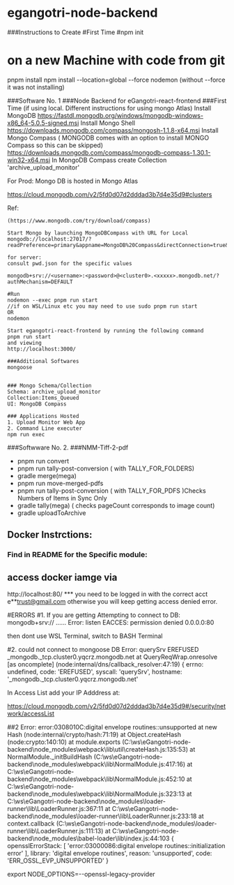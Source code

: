 # egangotri-node-backend

###Instructions to Create
#First Time
#npm init

# on a new Machine with code from git
pnpm install 
npm install --location=global --force nodemon
(without --force it was not installing)

###Software No. 1
###Node Backend for eGangotri-react-frontend
###First Time (if using local. Different instructions for using mongo Atlas)
Install MongoDB
    https://fastdl.mongodb.org/windows/mongodb-windows-x86_64-5.0.5-signed.msi
Install Mongo Shell
    https://downloads.mongodb.com/compass/mongosh-1.1.8-x64.msi
Install Mongo Compass ( MONGODB comes with an option to install MONGO Compass so 
    this can be skipped)
    https://downloads.mongodb.com/compass/mongodb-compass-1.30.1-win32-x64.msi
In MongoDB Compass create Collection 'archive_upload_monitor'

For Prod: Mongo DB is hosted in Mongo Atlas

https://cloud.mongodb.com/v2/5fd0d07d2dddad3b7d4e35d9#clusters

Ref:

    (https://www.mongodb.com/try/download/compass)

    Start Mongo by launching MongoDBCompass with URL for Local
    mongodb://localhost:27017/?readPreference=primary&appname=MongoDB%20Compass&directConnection=true&ssl=false
    
    for server:
    consult pwd.json for the specific values

    mongodb+srv://<username>:<password>@<cluster0>.<xxxxx>.mongodb.net/?authMechanism=DEFAULT
    
    #Run
    nodemon --exec pnpm run start
    //if on WSL/Linux etc you may need to use sudo pnpm run start
    OR
    nodemon 

    Start egangotri-react-frontend by running the following command
    pnpm run start 
    and viewing
    http://localhost:3000/
    
    ###Additional Softwares
    mongoose


    ### Mongo Schema/Collection
    Schema: archive_upload_monitor
    Collection:Items_Queued
    UI: MongoDB Compass

    ### Applications Hosted
    1. Upload Monitor Web App
    2. Command Line executer
    npm run exec

###Softwware No. 2. 
###NMM-Tiff-2-pdf
 * pnpm run convert
 * pnpm run tally-post-conversion ( with TALLY_FOR_FOLDERS)
 * gradle merge(mega)
 * pnpm run move-merged-pdfs
 * pnpm run tally-post-conversion ( with TALLY_FOR_PDFS )Checks Numbers of Items in Sync Only
 * gradle tally(mega) ( checks pageCount corresponds to image count)
 * gradle uploadToArchive



## Docker Instrctions:
### Find in README for the Specific module:

## access docker iamge via
http://localhost:80/
*** you need to be logged in with the correct acct e**trust@gmail.com
otherwise you will keep getting access denied error.

#ERRORS
#1. If you are getting 
Attempting to connect to DB: mongodb+srv:// ......
Error: listen EACCES: permission denied 0.0.0.0:80

then dont use WSL Terminal, switch to BASH Terminal

#2. could not connect to mongoose DB
 Error: querySrv EREFUSED _mongodb._tcp.cluster0.yqcrz.mongodb.net
    at QueryReqWrap.onresolve [as oncomplete] (node:internal/dns/callback_resolver:47:19) {
  errno: undefined,
  code: 'EREFUSED',
  syscall: 'querySrv',
  hostname: '_mongodb._tcp.cluster0.yqcrz.mongodb.net'

In Access List add your IP Adddress at:

https://cloud.mongodb.com/v2/5fd0d07d2dddad3b7d4e35d9#/security/network/accessList

##2
Error: error:0308010C:digital envelope routines::unsupported
    at new Hash (node:internal/crypto/hash:71:19)
    at Object.createHash (node:crypto:140:10)
    at module.exports (C:\ws\eGangotri-node-backend\node_modules\webpack\lib\util\createHash.js:135:53)
    at NormalModule._initBuildHash (C:\ws\eGangotri-node-backend\node_modules\webpack\lib\NormalModule.js:417:16)
    at C:\ws\eGangotri-node-backend\node_modules\webpack\lib\NormalModule.js:452:10
    at C:\ws\eGangotri-node-backend\node_modules\webpack\lib\NormalModule.js:323:13
    at C:\ws\eGangotri-node-backend\node_modules\loader-runner\lib\LoaderRunner.js:367:11
    at C:\ws\eGangotri-node-backend\node_modules\loader-runner\lib\LoaderRunner.js:233:18
    at context.callback (C:\ws\eGangotri-node-backend\node_modules\loader-runner\lib\LoaderRunner.js:111:13)
    at C:\ws\eGangotri-node-backend\node_modules\babel-loader\lib\index.js:44:103 {
  opensslErrorStack: [ 'error:03000086:digital envelope routines::initialization error' ],
  library: 'digital envelope routines',
  reason: 'unsupported',
  code: 'ERR_OSSL_EVP_UNSUPPORTED'
}

export NODE_OPTIONS=--openssl-legacy-provider
